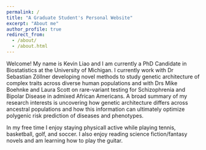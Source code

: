 ```yaml
---
permalink: /
title: "A Graduate Student's Personal Website"
excerpt: "About me"
author_profile: true
redirect_from: 
  - /about/
  - /about.html
---
```


Welcome! My name is Kevin Liao and I am currently a PhD Candidate in Biostatistics at the University of Michigan. I currently work with Dr Sebastian Zöllner developing novel methods to study genetic architecture of complex traits across diverse human populations and with Drs Mike Boehnke and Laura Scott on rare-variant testing for Schizophrenia and Bipolar Disease in admixed African Americans. A broad summary of my research interests is uncovering how genetic architecture differs across ancestral populations and how this information can ultimately optimize polygenic risk prediction of diseases and phenotypes. 

In my free time I enjoy staying physicall active while playing tennis, basketball, golf, and soccer. I also enjoy reading science fiction/fantasy novels and am learning how to play the guitar. 
